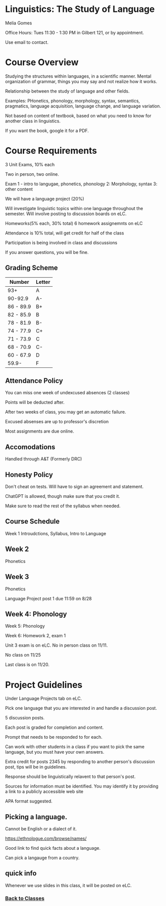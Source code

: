# Linguistics: The Study of Language


Melia Gomes

Office Hours: Tues 11:30 - 1:30 PM in Gilbert 121, or by appointment.

Use email to contact.

# Course Overview
Studying the structures within languages, in a scientific manner. Mental organization of grammar, things you may say and not realize how it works.

Relationship between the study of language and other fields.

Examples: PHonetics, phonology, morphology, syntax, semantics, pragmatics, language acquisition, language change, and language variation.

Not based on content of textbook, based on what you need to know for another class in linguistics.

If you want the book, google it for a PDF.


# Course Requirements
3 Unit Exams, 10% each

Two in person, two online.

Exam 1 - intro to langugae, phonetics, phonology
2: Morphology, syntax
3: other content

We will have a language project (20%)

Will investigate linguistic topics within one language throughout the semester. Will involve posting to discussion boards on eLC.

Homeworks(5% each, 30% total)
6 homework assignemnts on eLC

Attendance is 10% total, will get credit for half of the class

Participation is being involved in class and discussions

If you answer questions, you will be fine.

## Grading Scheme
| Number | Letter |
| - | - |
| 93+ | A |
| 90-92.9 | A- |
| 86 - 89.9 | B+ |
| 82 - 85.9 | B | 
| 78 - 81.9 | B- |
| 74 - 77.9 | C+ | 
| 71 - 73.9 | C |
| 68 - 70.9 | C- |
| 60 - 67.9 | D |
| 59.9- | F |

## Attendance Policy
You can miss one week of undexcused absences (2 classes)

Points will be deducted after.

After two weeks of class, you may get an automatic failure.

Excused absenses are up to professor's discretion

Most assignments are due online.

## Accomodations
Handled through A&T (Formerly DRC)

## Honesty Policy

Don't cheat on tests. Will have to sign an agreement and statement.

ChatGPT is allowed, though make sure that you credit it.

Make sure to read the rest of the syllabus when needed.


## Course Schedule

Week 1
Introudctions, Syllabus, Intro to Language

## Week 2
Phonetics

## Week 3
Phonetics

Language Project post 1 due 11:59 on 8/28

## Week 4: Phonology

Week 5: Phonology

Week 6:
Homework 2, exam 1


Unit 3 exam is on eLC. No in person class on 11/11.

No class on 11/25

Last class is on 11/20.

# Project Guidelines
Under Language Projects tab on eLC.

Pick one language that you are interested in and handle a discussion post.

5 discussion posts.


Each post is graded for completion and content.

Prompt that needs to be responded to for each.

Can work with other students in a class if you want to pick the same language, but you must have your own answers.

Extra credit for posts 2345 by responding to another person's discussion post, tips will be in guidelines.

Response should be linguistically relavent to that person's post.

Sources for information must be identified. You may identify it by providing a link to a publicly accessible web site

APA format suggested.

## Picking a language.
Cannot be English or a dialect of it.

https://ethnologue.com/browse/names/

Good link to find quick facts about a language.

Can pick a langauge from a country.

## quick info

Whenever we use slides in this class, it will be posted on eLC.

### [Back to Classes](%WEBPATH%/classes/)